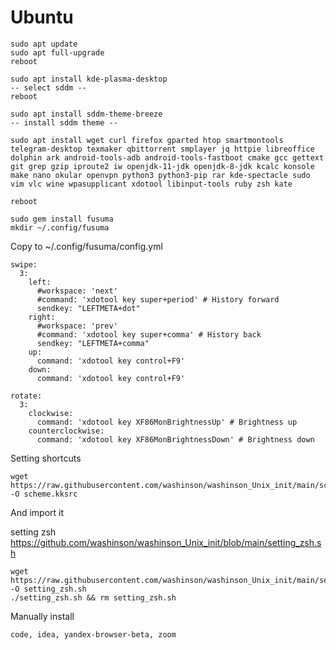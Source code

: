 # Ubuntu
```
sudo apt update
sudo apt full-upgrade
reboot
```

```
sudo apt install kde-plasma-desktop 
-- select sddm --
reboot
```

```
sudo apt install sddm-theme-breeze
-- install sddm theme --
```

```
sudo apt install wget curl firefox gparted htop smartmontools telegram-desktop texmaker qbittorrent smplayer jq httpie libreoffice dolphin ark android-tools-adb android-tools-fastboot cmake gcc gettext git grep gzip iproute2 iw openjdk-11-jdk openjdk-8-jdk kcalc konsole make nano okular openvpn python3 python3-pip rar kde-spectacle sudo vim vlc wine wpasupplicant xdotool libinput-tools ruby zsh kate
```

```
reboot
```   

```
sudo gem install fusuma
mkdir ~/.config/fusuma
```
Copy to ~/.config/fusuma/config.yml
```
swipe:
  3:
    left:
      #workspace: 'next'
      #command: 'xdotool key super+period' # History forward
      sendkey: "LEFTMETA+dot"
    right:
      #workspace: 'prev'
      #command: 'xdotool key super+comma' # History back
      sendkey: "LEFTMETA+comma"
    up:
      command: 'xdotool key control+F9'
    down:
      command: 'xdotool key control+F9'

rotate:
  3:
    clockwise:
      command: 'xdotool key XF86MonBrightnessUp' # Brightness up
    counterclockwise:
      command: 'xdotool key XF86MonBrightnessDown' # Brightness down
```

Setting shortcuts
```
wget https://raw.githubusercontent.com/washinson/washinson_Unix_init/main/scheme.kksrc -O scheme.kksrc
```
And import it

setting zsh https://github.com/washinson/washinson_Unix_init/blob/main/setting_zsh.sh
```
wget https://raw.githubusercontent.com/washinson/washinson_Unix_init/main/setting_zsh.sh -O setting_zsh.sh
./setting_zsh.sh && rm setting_zsh.sh
```


Manually install
```
code, idea, yandex-browser-beta, zoom
```
